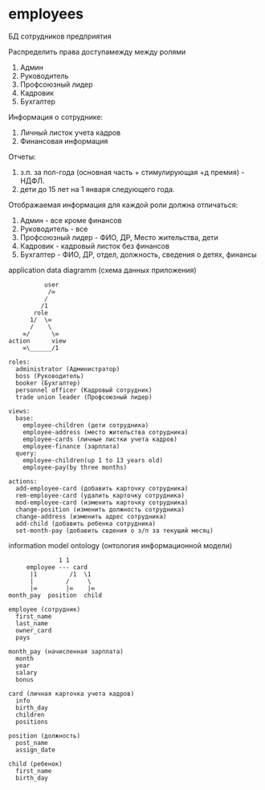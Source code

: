 # employees
БД сотрудников предприятия

Распределить права доступамежду между ролями
  1. Админ
  2. Руководитель
  3. Профсоюзный лидер
  4. Кадровик
  5. Бухгалтер

Информация о сотруднике:
  1. Личный листок учета кадров
  2. Финансовая информация
  
Отчеты:
  1. з.п. за пол-года (основная часть + стимулирующая +д премия) - НДФЛ.
  2. дети до 15 лет на 1 января следующего года.

Отображаемая информация для каждой роли должна отличаться:
  1. Админ - все кроме финансов
  2. Руководитель - все
  3. Профсоюзный лидер - ФИО, ДР, Место жительства, дети
  4. Кадровик - кадровый листок без финансов
  5. Бухгалтер - ФИО, ДР, отдел, должность, сведения о детях, финансы


application data diagramm (схема данных приложения)

              user 
               /∞
              /
             /1
           role
          1/  \∞
          /    \
        ∞/      \∞
    action      view
        ∞\______/1

    roles:
      administrator (Администратор)
      boss (Руководитель)
      booker (Бухгалтер)
      personnel officer (Кадровый сотрудник)
      trade union leader (Профсоюзный лидер)

    views:
      base:
        employee-children (дети сотрудника)
        employee-address (место жительства сотрудника)
        employee-cards (личные листки учета кадров)
        employee-finance (зарплата)
      query:
        employee-children(up 1 to 13 years old)
        employee-pay(by three months)

    actions:
      add-employee-card (добавить карточку сотрудника)
      rem-employee-card (удалить карточку сотрудника)
      mod-employee-card (изменить карточку сотрудника)
      change-position (изменить должность сотрудника)
      change-address (изменить адрес сотрудника)
      add-child (добавить ребенка сотрудника)
      set-month-pay (добавить свдения о з/п за текущий месяц)


information model ontology (онтология информационной модели)

                  1 1
         employee --- card
          |1         /1  \1
          |         /     \
          |∞        |∞    |∞
    month_pay  position  child

    employee (сотрудник)
      first_name
      last_name
      owner_card
      pays

    month_pay (начисленная зарплата)
      month
      year
      salary
      bonus

    card (личная карточка учета кадров)
      info
      birth_day
      children
      positions

    position (должность)
      post_name
      assign_date

    child (ребенок)
      first_name
      birth_day